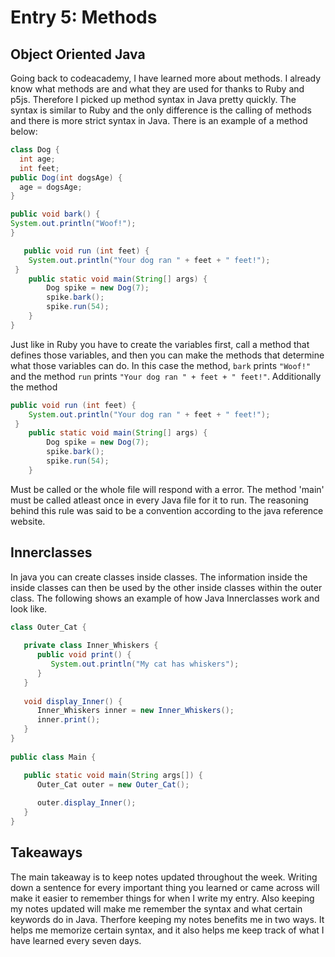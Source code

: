 # Entry 5: Methods

## Object Oriented Java
Going back to codeacademy, I have learned more about methods. I already know what methods are and what they are used for thanks to Ruby and p5js. Therefore I picked up method syntax in Java pretty quickly. The syntax is similar to Ruby and the only difference is the calling of methods and there is more strict syntax in Java. There is an example of a method below:

```java 
class Dog {
  int age;
  int feet;
public Dog(int dogsAge) {
  age = dogsAge;
}

public void bark() {
System.out.println("Woof!");
}

   public void run (int feet) {
 	System.out.println("Your dog ran " + feet + " feet!");
 }
	public static void main(String[] args) {
		Dog spike = new Dog(7);
        spike.bark();
        spike.run(54);
	}
}
```
Just like in Ruby you have to create the variables first, call a method that defines those variables, and then you can make the methods that determine what those variables can do. In this case the method, `bark` prints `"Woof!"` and the method `run` prints `"Your dog ran " + feet + " feet!"`. Additionally the method 
```java 
public void run (int feet) {
 	System.out.println("Your dog ran " + feet + " feet!");
 }
	public static void main(String[] args) {
		Dog spike = new Dog(7);
        spike.bark();
        spike.run(54);
	}
```
Must be called or the whole file will respond with a error. The method 'main' must be called atleast once in every Java file for it to run. The reasoning behind this rule was said to be a convention according to the java reference website. 

## Innerclasses
In java you can create classes inside classes. The information inside the inside classes can then be used by the other inside classes within the outer class. The following shows an example of how Java Innerclasses work and look like.

```java
class Outer_Cat {
   
   private class Inner_Whiskers {
      public void print() {
         System.out.println("My cat has whiskers");
      }
   }
   
   void display_Inner() {
      Inner_Whiskers inner = new Inner_Whiskers();
      inner.print();
   }
}
   
public class Main {

   public static void main(String args[]) {
      Outer_Cat outer = new Outer_Cat();
  
      outer.display_Inner();
   }
}
```

## Takeaways
The main takeaway is to keep notes updated throughout the week. Writing down a sentence for every important thing you learned or came across will make it easier to remember things for when I write my entry. Also keeping my notes updated will make me remember the syntax and what certain keywords do in Java. Therfore keeping my notes benefits me in two ways. It helps me memorize certain syntax, and it also helps me keep track of what I have learned every seven days.
